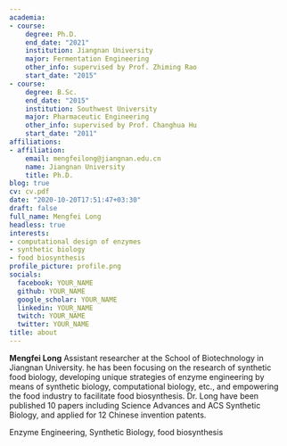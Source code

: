 ```yaml
---
academia:
- course:
    degree: Ph.D.
    end_date: "2021"
    institution: Jiangnan University
    major: Fermentation Engineering
    other_info: supervised by Prof. Zhiming Rao
    start_date: "2015"
- course:
    degree: B.Sc.
    end_date: "2015"
    institution: Southwest University
    major: Pharmaceutic Engineering
    other_info: supervised by Prof. Changhua Hu
    start_date: "2011"
affiliations:
- affiliation:
    email: mengfeilong@jiangnan.edu.cn
    name: Jiangnan University
    title: Ph.D.
blog: true
cv: cv.pdf
date: "2020-10-20T17:51:47+03:30"
draft: false
full_name: Mengfei Long
headless: true
interests:
- computational design of enzymes
- synthetic biology
- food biosynthesis
profile_picture: profile.png
socials:
  facebook: YOUR_NAME
  github: YOUR_NAME
  google_scholar: YOUR_NAME
  linkedin: YOUR_NAME
  twitch: YOUR_NAME
  twitter: YOUR_NAME
title: about
---
```


**Mengfei Long** 
Assistant researcher at the School of Biotechnology in Jiangnan University. he has been focusing  on the research of synthetic food biology, developing unique strategies of enzyme engineering by means of synthetic biology, computational biology, etc., and empowering the food industry to facilitate food  biosynthesis. Dr. Long have been published 10 papers including Science Advances and ACS Synthetic Biology, and applied for 12 Chinese invention patents.


Enzyme Engineering, Synthetic Biology, food biosynthesis


[1]: ahadsfsa.com